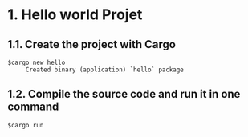 # 1. Hello world Projet

## 1.1. Create the project with Cargo

```
$cargo new hello
     Created binary (application) `hello` package
```

## 1.2. Compile the source code and run it in one command

```
$cargo run
```

## 